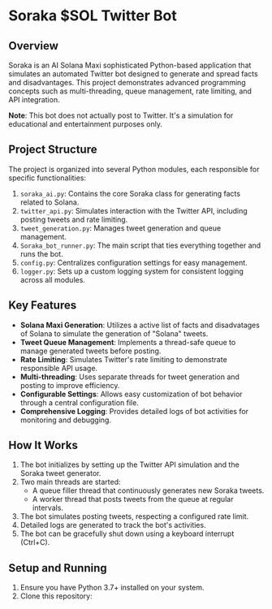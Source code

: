 # Soraka $SOL Twitter Bot

## Overview

Soraka is an AI Solana Maxi sophisticated Python-based application that simulates an automated Twitter bot designed to generate and spread facts and disadvantages. This project demonstrates advanced programming concepts such as multi-threading, queue management, rate limiting, and API integration.

**Note**: This bot does not actually post to Twitter. It's a simulation for educational and entertainment purposes only.

## Project Structure

The project is organized into several Python modules, each responsible for specific functionalities:

1. `soraka_ai.py`: Contains the core Soraka class for generating facts related to Solana.
2. `twitter_api.py`: Simulates interaction with the Twitter API, including posting tweets and rate limiting.
3. `tweet_generation.py`: Manages tweet generation and queue management.
4. `Soraka_bot_runner.py`: The main script that ties everything together and runs the bot.
5. `config.py`: Centralizes configuration settings for easy management.
6. `logger.py`: Sets up a custom logging system for consistent logging across all modules.

## Key Features

- **Solana Maxi Generation**: Utilizes a active list of facts and disadvatages of Solana to simulate the generation of "Solana" tweets.
- **Tweet Queue Management**: Implements a thread-safe queue to manage generated tweets before posting.
- **Rate Limiting**: Simulates Twitter's rate limiting to demonstrate responsible API usage.
- **Multi-threading**: Uses separate threads for tweet generation and posting to improve efficiency.
- **Configurable Settings**: Allows easy customization of bot behavior through a central configuration file.
- **Comprehensive Logging**: Provides detailed logs of bot activities for monitoring and debugging.

## How It Works

1. The bot initializes by setting up the Twitter API simulation and the Soraka tweet generator.
2. Two main threads are started:
   - A queue filler thread that continuously generates new Soraka tweets.
   - A worker thread that posts tweets from the queue at regular intervals.
3. The bot simulates posting tweets, respecting a configured rate limit.
4. Detailed logs are generated to track the bot's activities.
5. The bot can be gracefully shut down using a keyboard interrupt (Ctrl+C).

## Setup and Running

1. Ensure you have Python 3.7+ installed on your system.
2. Clone this repository:
